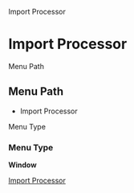 
Import Processor
# Import Processor



Menu Path
## Menu Path



- Import Processor

Menu Type
### Menu Type

**Window**


[Import Processor](../../window-import-processor.md)
